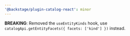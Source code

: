 ```yaml
---
'@backstage/plugin-catalog-react': minor
---
```


**BREAKING**: Removed the `useEntityKinds` hook, use `catalogApi.getEntityFacets({ facets: ['kind'] })` instead.
